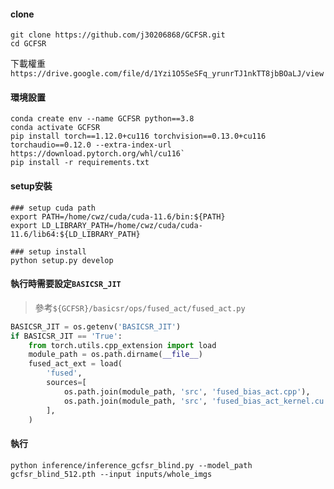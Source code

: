 #### clone
```
git clone https://github.com/j30206868/GCFSR.git
cd GCFSR
```
下載權重`https://drive.google.com/file/d/1Yzi1O5SeSFq_yrunrTJ1nkTT8jbBOaLJ/view`

#### 環境設置
```
conda create env --name GCFSR python==3.8
conda activate GCFSR
pip install torch==1.12.0+cu116 torchvision==0.13.0+cu116 torchaudio==0.12.0 --extra-index-url https://download.pytorch.org/whl/cu116`
pip install -r requirements.txt  
```

#### setup安裝
```
### setup cuda path
export PATH=/home/cwz/cuda/cuda-11.6/bin:${PATH}
export LD_LIBRARY_PATH=/home/cwz/cuda/cuda-11.6/lib64:${LD_LIBRARY_PATH}

### setup install
python setup.py develop
```

#### 執行時需要設定`BASICSR_JIT`
> 參考`${GCFSR}/basicsr/ops/fused_act/fused_act.py`
```python
BASICSR_JIT = os.getenv('BASICSR_JIT')
if BASICSR_JIT == 'True':
    from torch.utils.cpp_extension import load
    module_path = os.path.dirname(__file__)
    fused_act_ext = load(
        'fused',
        sources=[
            os.path.join(module_path, 'src', 'fused_bias_act.cpp'),
            os.path.join(module_path, 'src', 'fused_bias_act_kernel.cu'),
        ],
    )
```

#### 執行
`python inference/inference_gcfsr_blind.py --model_path gcfsr_blind_512.pth --input inputs/whole_imgs`